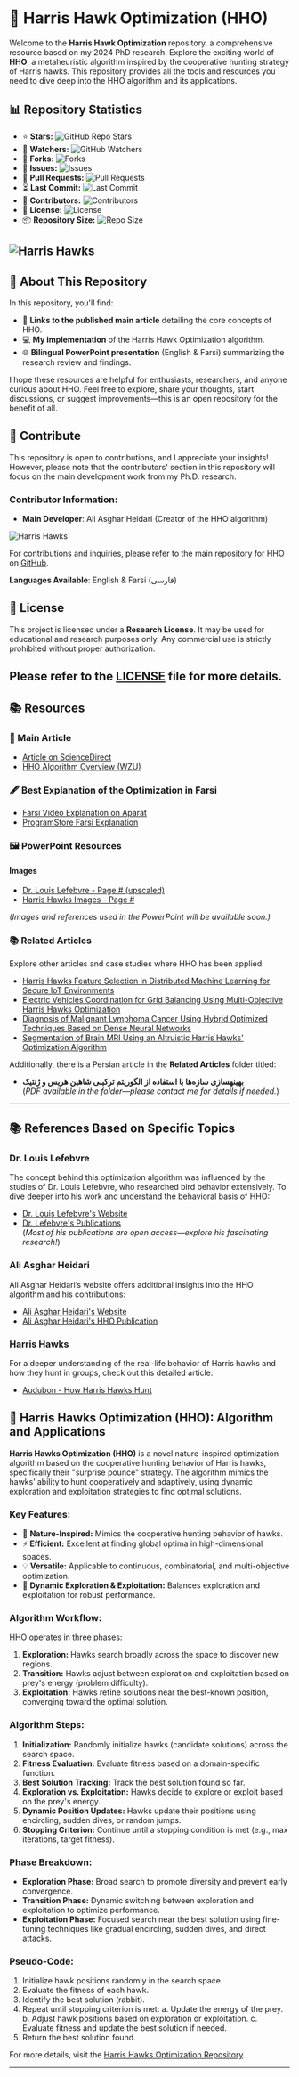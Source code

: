 # 🦅 Harris Hawk Optimization (HHO)

Welcome to the **Harris Hawk Optimization** repository, a comprehensive resource based on my 2024 PhD research. Explore the exciting world of **HHO**, a metaheuristic algorithm inspired by the cooperative hunting strategy of Harris hawks. This repository provides all the tools and resources you need to dive deep into the HHO algorithm and its applications.

## 📊 Repository Statistics

- ⭐ **Stars:** ![GitHub Repo Stars](https://img.shields.io/github/stars/radyalz/HerrisHawkOptimization)
- 👀 **Watchers:** ![GitHub Watchers](https://img.shields.io/github/watchers/radyalz/HerrisHawkOptimization)
- 🍴 **Forks:** ![Forks](https://img.shields.io/github/forks/radyalz/HerrisHawkOptimization)
- 🐛 **Issues:** ![Issues](https://img.shields.io/github/issues/radyalz/HerrisHawkOptimization)
- 🔄 **Pull Requests:** ![Pull Requests](https://img.shields.io/github/issues-pr/radyalz/HerrisHawkOptimization)
- ⏳ **Last Commit:** ![Last Commit](https://img.shields.io/github/last-commit/radyalz/HerrisHawkOptimization)
- 👥 **Contributors:** ![Contributors](https://img.shields.io/github/contributors/radyalz/HerrisHawkOptimization)
- 📄 **License:** ![License](https://img.shields.io/github/license/radyalz/HerrisHawkOptimization)
- 📦 **Repository Size:** ![Repo Size](https://img.shields.io/github/repo-size/radyalz/HerrisHawkOptimization)

![Harris Hawks](Images/HerisHawk.jpg)
---

## 🚀 About This Repository

In this repository, you'll find:

- 📄 **Links to the published main article** detailing the core concepts of HHO.
- 💻 **My implementation** of the Harris Hawk Optimization algorithm.
- 🌐 **Bilingual PowerPoint presentation** (English & Farsi) summarizing the research review and findings.

I hope these resources are helpful for enthusiasts, researchers, and anyone curious about HHO. Feel free to explore, share your thoughts, start discussions, or suggest improvements—this is an open repository for the benefit of all.

## 💬 Contribute

This repository is open to contributions, and I appreciate your insights! However, please note that the contributors' section in this repository will focus on the main development work from my Ph.D. research.

### Contributor Information:
- **Main Developer**: Ali Asghar Heidari (Creator of the HHO algorithm)

![Harris Hawks](Images/AliAsgharHeidari.jpg)

For contributions and inquiries, please refer to the main repository for HHO on [GitHub](https://github.com/aliasgharheidaricom/Harris-Hawks-Optimization-Algorithm-and-Applications).

**Languages Available**: English & Farsi (فارسی)

## 📜 License

This project is licensed under a **Research License**. It may be used for educational and research purposes only. Any commercial use is strictly prohibited without proper authorization.

Please refer to the [LICENSE](LICENSE) file for more details.
---

## 📚 Resources

### 🌟 Main Article
- [Article on ScienceDirect](https://www.sciencedirect.com/science/article/abs/pii/S0167739X18313530?via%3Dihub)
- [HHO Algorithm Overview (WZU)](https://mdm.wzu.edu.cn/HHO.html)

### 🖋 Best Explanation of the Optimization in Farsi
- [Farsi Video Explanation on Aparat](https://www.aparat.com/v/d175a8n)
- [ProgramStore Farsi Explanation](https://programstore.ir/%D8%A7%D9%84%DA%AF%D9%88%D8%B1%DB%8C%D8%AA%D9%85-%D8%B4%D8%A7%D9%87%DB%8C%D9%86-%D9%87%D8%B1%DB%8C%D8%B3/)

### 🖼 PowerPoint Resources
#### Images
- [Dr. Louis Lefebvre - Page # (upscaled)](https://biology.mcgill.ca/faculty/lefebvre/index.html)
- [Harris Hawks Images - Page #](https://www.audubon.org/news/better-know-bird-how-harriss-hawks-hunt-wolves-bring-down-prey)

*(Images and references used in the PowerPoint will be available soon.)*

### 📚 Related Articles
Explore other articles and case studies where HHO has been applied:

- [Harris Hawks Feature Selection in Distributed Machine Learning for Secure IoT Environments](https://paperswithcode.com/paper/harris-hawks-feature-selection-in-distributed)
- [Electric Vehicles Coordination for Grid Balancing Using Multi-Objective Harris Hawks Optimization](https://paperswithcode.com/paper/electric-vehicles-coordination-for-grid)
- [Diagnosis of Malignant Lymphoma Cancer Using Hybrid Optimized Techniques Based on Dense Neural Networks](https://paperswithcode.com/paper/diagnosis-of-malignant-lymphoma-cancer-using)
- [Segmentation of Brain MRI Using an Altruistic Harris Hawks' Optimization Algorithm](https://paperswithcode.com/paper/segmentation-of-brain-mri-using-an-altruistic)

Additionally, there is a Persian article in the **Related Articles** folder titled:

- **بهینهسازی سازه‌ها با استفاده از الگوریتم ترکیبی شاهین هریس و ژنتیک**  
(*PDF available in the folder—please contact me for details if needed.*)

---

## 📚 References Based on Specific Topics

### Dr. Louis Lefebvre
The concept behind this optimization algorithm was influenced by the studies of Dr. Louis Lefebvre, who researched bird behavior extensively. To dive deeper into his work and understand the behavioral basis of HHO:

- [Dr. Louis Lefebvre's Website](https://biology.mcgill.ca/faculty/lefebvre/)
- [Dr. Lefebvre's Publications](https://biology.mcgill.ca/faculty/lefebvre/publications.html)  
(*Most of his publications are open access—explore his fascinating research!*)

### Ali Asghar Heidari
Ali Asghar Heidari’s website offers additional insights into the HHO algorithm and his contributions:

- [Ali Asghar Heidari's Website](https://aliasgharheidari.com/)
- [Ali Asghar Heidari's HHO Publication](https://biology.mcgill.ca/faculty/lefebvre/publications.html)

### Harris Hawks
For a deeper understanding of the real-life behavior of Harris hawks and how they hunt in groups, check out this detailed article:

- [Audubon - How Harris Hawks Hunt](https://www.audubon.org/news/better-know-bird-how-harriss-hawks-hunt-wolves-bring-down-prey)

## 🦅 Harris Hawks Optimization (HHO): Algorithm and Applications

**Harris Hawks Optimization (HHO)** is a novel nature-inspired optimization algorithm based on the cooperative hunting behavior of Harris hawks, specifically their "surprise pounce" strategy. The algorithm mimics the hawks’ ability to hunt cooperatively and adaptively, using dynamic exploration and exploitation strategies to find optimal solutions.

### Key Features:
- 🦅 **Nature-Inspired:** Mimics the cooperative hunting behavior of hawks.
- ⚡ **Efficient:** Excellent at finding global optima in high-dimensional spaces.
- 💡 **Versatile:** Applicable to continuous, combinatorial, and multi-objective optimization.
- 🔄 **Dynamic Exploration & Exploitation:** Balances exploration and exploitation for robust performance.

### Algorithm Workflow:
HHO operates in three phases:
1. **Exploration:** Hawks search broadly across the space to discover new regions.
2. **Transition:** Hawks adjust between exploration and exploitation based on prey's energy (problem difficulty).
3. **Exploitation:** Hawks refine solutions near the best-known position, converging toward the optimal solution.

### Algorithm Steps:
1. **Initialization:** Randomly initialize hawks (candidate solutions) across the search space.
2. **Fitness Evaluation:** Evaluate fitness based on a domain-specific function.
3. **Best Solution Tracking:** Track the best solution found so far.
4. **Exploration vs. Exploitation:** Hawks decide to explore or exploit based on the prey's energy.
5. **Dynamic Position Updates:** Hawks update their positions using encircling, sudden dives, or random jumps.
6. **Stopping Criterion:** Continue until a stopping condition is met (e.g., max iterations, target fitness).

### Phase Breakdown:
- **Exploration Phase:** Broad search to promote diversity and prevent early convergence.
- **Transition Phase:** Dynamic switching between exploration and exploitation to optimize performance.
- **Exploitation Phase:** Focused search near the best solution using fine-tuning techniques like gradual encircling, sudden dives, and direct attacks.

### Pseudo-Code:
1. Initialize hawk positions randomly in the search space.
2. Evaluate the fitness of each hawk.
3. Identify the best solution (rabbit).
4. Repeat until stopping criterion is met:
   a. Update the energy of the prey.
   b. Adjust hawk positions based on exploration or exploitation.
   c. Evaluate fitness and update the best solution if needed.
5. Return the best solution found.

For more details, visit the [Harris Hawks Optimization Repository](https://github.com/aliasgharheidaricom/Harris-Hawks-Optimization-Algorithm-and-Applications).

---
